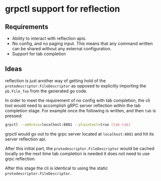 # grpctl support for reflection

## Requirements
- Ability to interact with reflection apis.
- No config, and no paging input. This means that any command written can be shared without any external configuration.
- Support for tab completion

## Ideas

reflection is just another way of getting hold of the `protodescriptor.FileDescriptor` as opposed to explicitly importing the `pb.File_foo` from the generated go code.

In order to meet the requirement of no config with tab completion, the cli tool would need to accomplish gRPC server reflection within the tab completion stage.
For example once the following is written, and then `tab` is pressed:
```bash
grpctl --address=localhost:8081 --plaintext=true [tab-tab]
```

grpctl would go out to the grpc server located at `localhost:8081` and hit its server reflection api.

After this initial part, the `protodescriptor.FileDescriptor` would be cached locally so the next time tab completion is needed it does not need to use grpc reflection.

After this stage the cli is identical to using the static `protodescriptor.FileDescriptor`.

